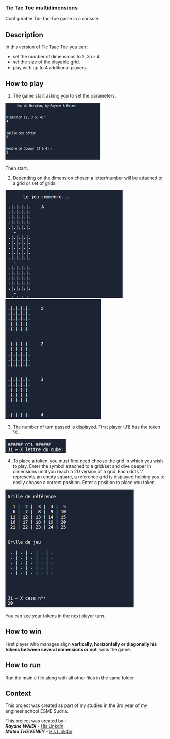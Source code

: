### Tic Tac Toe multidimensions
Configurable Tic-Tac-Toe game in a console.

## Description
In this version of Tic Taac Toe you can :
- set the number of dimensions to 2, 3 or 4.
- set the size of the playable grid.
- play with up to 4 additional players.

## How to play
1. The game start asking you to set the parameters.

 <img src="img/img1_start.jpg" alt="img1_start.jpg" width="300" height="180">

Then start.

2. Depending on the dimension chosen a letter/number will be attached to a grid or set of grids.

![img2_grids_sets.jpg](/img/img2_grids_sets.jpg)  ![img2_grids_sets_bis.jpg](/img/img2_grids_sets_bis.jpg)

3. The number of turn passed is displayed. First player (J1) has the token 'X'.

![img3_j1.jpg](/img/img3_j1.jpg)

4. To place a token, you must first need choose the grid in which you wish to play. Enter the symbol attached to a grid/set and dive deeper in dimensions until you reach a 2D version of a grid.
Each dots '.' represents an empty square, a reference grid is displayed helping you to easily choose a correct position.
Enter a position to place you token.

![img4_2dgrid.jpg](/img/img4_2dgrid.jpg)

You can see your tokens in the next player turn.

## How to win
First player who manages align **vertically, horizontally or diagonally his tokens between several dimensions or not**, wins the game. 

## How to run
Run the main.c file along with all other files in the same folder

## Context
This project was created as part of my studies in the 3rd year of my engineer school ESME Sudria.

This project was created by :<br/>
***Rayane WAIDI*** - [His Linkdin](https://www.linkedin.com/in/rayane-waidi/).<br/>
***Mateo THEVENEY*** - [His Linkdin](https://www.linkedin.com/in/mateo-theveney/).
